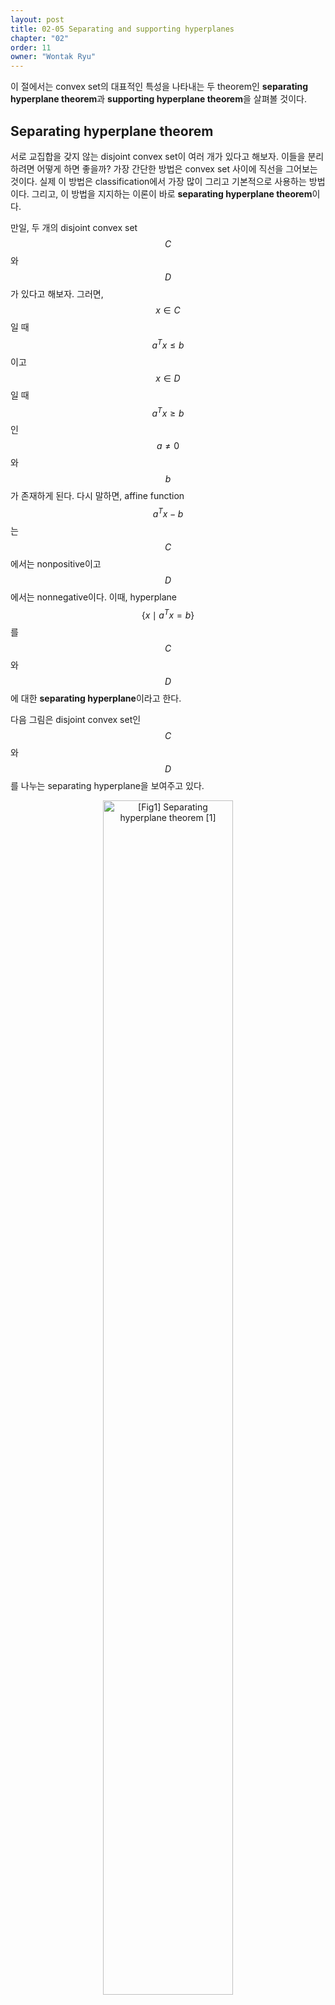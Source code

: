 ```yaml
---
layout: post
title: 02-05 Separating and supporting hyperplanes
chapter: "02"
order: 11
owner: "Wontak Ryu"
---
```


이 절에서는 convex set의 대표적인 특성을 나타내는 두 theorem인 **separating hyperplane theorem**과 **supporting hyperplane theorem**을 살펴볼 것이다.

## Separating hyperplane theorem

서로 교집합을 갖지 않는 disjoint convex set이 여러 개가 있다고 해보자. 이들을 분리하려면 어떻게 하면 좋을까? 가장 간단한 방법은 convex set 사이에 직선을 그어보는 것이다. 실제 이 방법은 classification에서 가장 많이 그리고 기본적으로 사용하는 방법이다. 그리고, 이 방법을 지지하는 이론이 바로 **separating hyperplane theorem**이다. 

만일, 두 개의 disjoint convex set $$C$$와 $$D$$가 있다고 해보자. 그러면, $$x \in C$$일 때  $$a^T x \le b$$이고 $$x \in D$$일 때  $$a^T x \ge b$$인 $$a \ne 0$$와 $$b$$가 존재하게 된다. 다시 말하면, affine function $$a^T x -  b$$는 $$C$$에서는 nonpositive이고 $$D$$에서는 nonnegative이다. 이때, hyperplane $$ \{ x \mid a^T x =  b\}$$를 $$C$$와 $$D$$에 대한 **separating hyperplane**이라고 한다.

다음 그림은 disjoint convex set인 $$C$$와 $$D$$를 나누는 separating hyperplane을 보여주고 있다.

<figure class="image" style="align: center;">
<p align="center">
  <img src="https://wikidocs.net/images/page/17374/02.05_01_Seperating_hyperplan_theorem.PNG" alt="[Fig1] Separating hyperplane theorem [1]" width="70%">
  <figcaption style="text-align: center;">[Fig1] Separating hyperplane theorem [1]</figcaption>
</p>
</figure>


Separating hyperplane theorems의 역은 성립하지 않는다. 즉, separating hyperplane이 존재한다고 해서 두 convex set이 (교집합이 없는) disjoint convex set은 아닐 수 있다. 가장 간단한 반례로 두 convex set이 $$C = D = $$ {$$0$$} $$\subseteq R$$와 같이 같더라도 $$x = 0$$은 $$C$$와 $$D$$를 분리한다는 것을 알 수 있다.

#### Strict separation

만일 separating hyperplane이 더 강한 조건인 $$x \in C$$일 때  $$a^T x \lt b$$이고 $$x \in D$$일 때  $$a^T x \gt b$$를 만족한다면, 이를 $$C$$와 $$D$$에 대한 **strict separation**이라고 한다. Disjoint closed convex set이 strict serparaton일 필요는 없지만 많은 경우에 이 조건은 성립될 수 있다.


## Supporting hyperplanes theorem

**Supporting hyperplane theorem**은 임의의 nonempty convex set $$C$$와 $$x_0 \in$$ **bd** $$C$$가 있을 때, 점 $$x_0$$에서 $$C$$의 **supporting hyperplane**이 존재하는 것을 말한다. 

그렇다면 supporting hyperplane이란 무엇인가? 먼저 점 $$x_0$$가 boundary **bd** $$C$$의 점이라고 하자. 집합 내의 모든 점 $$x \in C$$에 대해  $$a^T x \le a^T x_0$$ ($$a \ne 0$$)을 만족하면, hyperplane $$\{x \mid a^T x = a^T x_0 \}$$은 점 $$x_0$$에서 집합 $$C$$의 **supporting hyperplane**이라고 한다. 

[참고] boundary는 $$x_0 \in$$ **bd** $$C = $$ **cl** $$C$$ $$\setminus$$ **int** $$C$$와 같이 전체 set에서 interior를 빼서 정의할 수 있다.

기하학적으로 supporting hyperplane $$\{x \mid a^T x = a^T x_0\}$$은 점 $$x_0$$에서 접선으로 공간에서 집합 $$C$$를 분리하며, halfspace $$a^T x \le a^T x_0$$는 집합 $$C$$를 포함한다.

<figure class="image" style="align: center;">
<p align="center">
  <img src="https://wikidocs.net/images/page/17374/02.05_02_Supporting_hyperplane_theorem.PNG" alt="[Fig 2] Supporting hyperplane [1]" width="70%">
  <figcaption style="text-align: center;">[Fig 2] Supporting hyperplane [1]</figcaption>
</p>
</figure>


